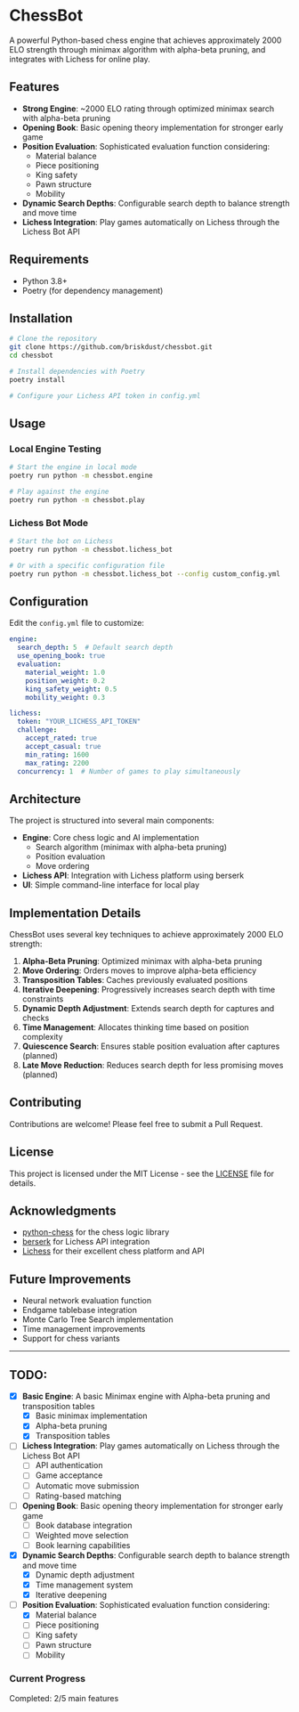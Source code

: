 # ChessBot

A powerful Python-based chess engine that achieves approximately 2000 ELO strength through minimax algorithm with alpha-beta pruning, and integrates with Lichess for online play.

## Features

- **Strong Engine**: ~2000 ELO rating through optimized minimax search with alpha-beta pruning
- **Opening Book**: Basic opening theory implementation for stronger early game
- **Position Evaluation**: Sophisticated evaluation function considering:
  - Material balance
  - Piece positioning
  - King safety
  - Pawn structure
  - Mobility
- **Dynamic Search Depths**: Configurable search depth to balance strength and move time
- **Lichess Integration**: Play games automatically on Lichess through the Lichess Bot API

## Requirements

- Python 3.8+
- Poetry (for dependency management)

## Installation

```bash
# Clone the repository
git clone https://github.com/briskdust/chessbot.git
cd chessbot

# Install dependencies with Poetry
poetry install

# Configure your Lichess API token in config.yml
```

## Usage

### Local Engine Testing

```bash
# Start the engine in local mode
poetry run python -m chessbot.engine

# Play against the engine
poetry run python -m chessbot.play
```

### Lichess Bot Mode

```bash
# Start the bot on Lichess
poetry run python -m chessbot.lichess_bot

# Or with a specific configuration file
poetry run python -m chessbot.lichess_bot --config custom_config.yml
```

## Configuration

Edit the `config.yml` file to customize:

```yaml
engine:
  search_depth: 5  # Default search depth
  use_opening_book: true
  evaluation:
    material_weight: 1.0
    position_weight: 0.2
    king_safety_weight: 0.5
    mobility_weight: 0.3

lichess:
  token: "YOUR_LICHESS_API_TOKEN"
  challenge:
    accept_rated: true
    accept_casual: true
    min_rating: 1600
    max_rating: 2200
  concurrency: 1  # Number of games to play simultaneously
```

## Architecture

The project is structured into several main components:

- **Engine**: Core chess logic and AI implementation
  - Search algorithm (minimax with alpha-beta pruning)
  - Position evaluation
  - Move ordering
- **Lichess API**: Integration with Lichess platform using berserk
- **UI**: Simple command-line interface for local play

## Implementation Details

ChessBot uses several key techniques to achieve approximately 2000 ELO strength:

1. **Alpha-Beta Pruning**: Optimized minimax with alpha-beta pruning
2. **Move Ordering**: Orders moves to improve alpha-beta efficiency
3. **Transposition Tables**: Caches previously evaluated positions
4. **Iterative Deepening**: Progressively increases search depth with time constraints
5. **Dynamic Depth Adjustment**: Extends search depth for captures and checks
6. **Time Management**: Allocates thinking time based on position complexity
7. **Quiescence Search**: Ensures stable position evaluation after captures (planned)
8. **Late Move Reduction**: Reduces search depth for less promising moves (planned)

## Contributing

Contributions are welcome! Please feel free to submit a Pull Request.

## License

This project is licensed under the MIT License - see the [LICENSE](LICENSE) file for details.

## Acknowledgments

- [python-chess](https://python-chess.readthedocs.io/) for the chess logic library
- [berserk](https://github.com/rhgrant10/berserk) for Lichess API integration
- [Lichess](https://lichess.org/) for their excellent chess platform and API

## Future Improvements

- Neural network evaluation function
- Endgame tablebase integration
- Monte Carlo Tree Search implementation
- Time management improvements
- Support for chess variants

---

## TODO:

- [x] **Basic Engine**: A basic Minimax engine with Alpha-beta pruning and transposition tables
  - [x] Basic minimax implementation
  - [x] Alpha-beta pruning
  - [x] Transposition tables

- [ ] **Lichess Integration**: Play games automatically on Lichess through the Lichess Bot API
  - [ ] API authentication
  - [ ] Game acceptance
  - [ ] Automatic move submission
  - [ ] Rating-based matching

- [ ] **Opening Book**: Basic opening theory implementation for stronger early game
  - [ ] Book database integration
  - [ ] Weighted move selection
  - [ ] Book learning capabilities

- [x] **Dynamic Search Depths**: Configurable search depth to balance strength and move time
  - [x] Dynamic depth adjustment
  - [x] Time management system
  - [x] Iterative deepening

- [ ] **Position Evaluation**: Sophisticated evaluation function considering:
  - [x] Material balance
  - [ ] Piece positioning
  - [ ] King safety
  - [ ] Pawn structure
  - [ ] Mobility

### Current Progress

Completed: 2/5 main features
